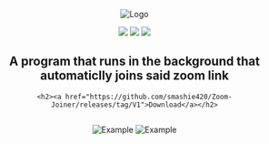 <div align="center">
  <p>
    <img src="https://i.imgur.com/2KDO28g.png" title="Logo">
  </p>
  
  <p>
    <img src="https://img.shields.io/github/stars/smashie420/Zoom-Joiner?style=for-the-badge">
    <img src="https://img.shields.io/github/license/smashie420/Zoom-Joiner?style=for-the-badge">
    <img src="https://img.shields.io/bitbucket/issues-raw/smashie420/Zoom-Joiner?style=for-the-badge">
    
  </p>
  <p style="text-align: center;">
    <h2>A program that runs in the background that automaticlly joins said zoom link</h2>
    
    <h2><a href="https://github.com/smashie420/Zoom-Joiner/releases/tag/V1">Download</a></h2>
    
  </p>
</div>
<div style="display:flex; justify-content: space-around; flex-direction:collum"> 
  <p>
    <img src="https://i.imgur.com/gPD8Yk0.png" title="Example">
    <img src="https://i.imgur.com/KYpYnb9.png" title="Example">
  </p>
 </div>
